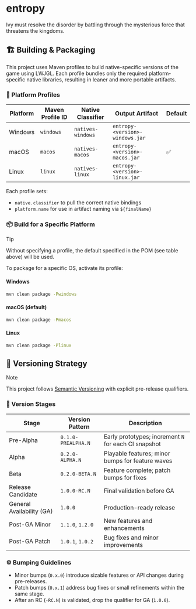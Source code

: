 # entropy
Ivy must resolve the disorder by battling through the mysterious force that threatens the kingdoms.

## 🏗️ Building & Packaging

This project uses Maven profiles to build native-specific versions of the game using LWJGL. Each profile bundles only the required platform-specific native libraries, resulting in leaner and more portable artifacts.

### 🔧 Platform Profiles

| Platform | Maven Profile ID | Native Classifier | Output Artifact                 | Default |
|----------|------------------|-------------------|---------------------------------|---------|
| Windows  | `windows`        | `natives-windows` | `entropy-<version>-windows.jar` |         |
| macOS    | `macos`          | `natives-macos`   | `entropy-<version>-macos.jar`   | ✅       |
| Linux    | `linux`          | `natives-linux`   | `entropy-<version>-linux.jar`   |         |

Each profile sets:
- `native.classifier` to pull the correct native bindings
- `platform.name` for use in artifact naming via `${finalName}`

### 📦 Build for a Specific Platform

> [!TIP]
> Without specifying a profile, the default specified in the POM (see table above) will be used.

To package for a specific OS, activate its profile:

#### Windows
```bash
mvn clean package -Pwindows
```

#### macOS (default)
```bash
mvn clean package -Pmacos
```

#### Linux
```bash
mvn clean package -Plinux
```

## 📝 Versioning Strategy

> [!NOTE]
> This project follows [Semantic Versioning](https://semver.org/) with explicit pre-release qualifiers.

### 🔖 Version Stages

| Stage                     | Version Pattern    | Description                                          |
|---------------------------|--------------------|------------------------------------------------------|
| Pre-Alpha                 | `0.1.0-PREALPHA.N` | Early prototypes; increment `N` for each CI snapshot |
| Alpha                     | `0.2.0-ALPHA.N`    | Playable features; minor bumps for feature waves     |
| Beta                      | `0.2.0-BETA.N`     | Feature complete; patch bumps for fixes              |
| Release Candidate         | `1.0.0-RC.N`       | Final validation before GA                           |
| General Availability (GA) | `1.0.0`            | Production-ready release                             |
| Post-GA Minor             | `1.1.0`, `1.2.0`   | New features and enhancements                        |
| Post-GA Patch             | `1.0.1`, `1.0.2`   | Bug fixes and minor improvements                     |

### ⚙️ Bumping Guidelines

- Minor bumps (`0.x.0`) introduce sizable features or API changes during pre-releases.
- Patch bumps (`0.x.1`) address bug fixes or small refinements within the same stage.
- After an RC (`-RC.N`) is validated, drop the qualifier for GA (`1.0.0`).
